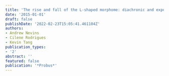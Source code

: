 ```yaml
---
title: 'The rise and fall of the L-shaped morphome: diachronic and experimental studies'
date: '2015-01-01'
draft: false
publishDate: '2022-02-23T15:05:41.461104Z'
authors:
- Andrew Nevins
- Cilene Rodrigues
- Kevin Tang
publication_types:
- '2'
abstract: ''
featured: false
publication: '*Probus*'
---
```


